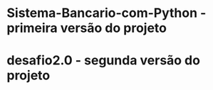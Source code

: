 # Sistema-Bancario-com-Python - primeira versão do projeto
# desafio2.0 - segunda versão do projeto
